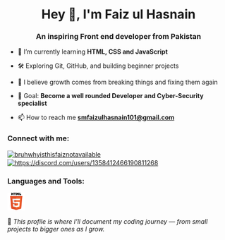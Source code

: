 <h1 align="center">Hey 👋, I'm Faiz ul Hasnain</h1>
<h3 align="center">An inspiring Front end developer from Pakistan</h3>

- 🌱 I’m currently learning **HTML, CSS and JavaScript**

- 🛠️ Exploring Git, GitHub, and building beginner projects

- 🐛 I believe growth comes from breaking things and fixing them again

- 🎯 Goal: **Become a well rounded Developer and Cyber-Security specialist**

- 📫 How to reach me **smfaizulhasnain101@gmail.com**

<h3 align="left">Connect with me:</h3>
<p align="left">
<a href="https://instagram.com/bruhwhyisthisfaiznotavailable" target="blank"><img align="center" src="https://raw.githubusercontent.com/rahuldkjain/github-profile-readme-generator/master/src/images/icons/Social/instagram.svg" alt="bruhwhyisthisfaiznotavailable" height="30" width="40" /></a>
<a href="https://discord.gg/https://discord.com/users/1358412466190811268" target="blank"><img align="center" src="https://raw.githubusercontent.com/rahuldkjain/github-profile-readme-generator/master/src/images/icons/Social/discord.svg" alt="https://discord.com/users/1358412466190811268" height="30" width="40" /></a>
</p>

<h3 align="left">Languages and Tools:</h3>
<p align="left"> <a href="https://www.w3.org/html/" target="_blank" rel="noreferrer"> <img src="https://raw.githubusercontent.com/devicons/devicon/master/icons/html5/html5-original-wordmark.svg" alt="html5" width="40" height="40"/> </a> </p>

📌 *This profile is where I’ll document my coding journey — from small projects to bigger ones as I grow.*

